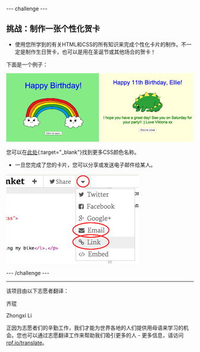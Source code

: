 --- challenge ---

## 挑战：制作一张个性化贺卡

+ 使用您所学到的有关HTML和CSS的所有知识来完成个性化卡片的制作。不一定是制作生日贺卡，也可以是用在圣诞节或其他场合的贺卡！

下面是一个例子：

![screenshot](images/birthday-final.png)

您可以在[此处](http://jumpto.cc/colours){:target="_blank"}找到更多CSS颜色名称。

+ 一旦您完成了您的卡片，您可以分享或发送电子邮件给某人。

![screenshot](images/birthday-share.png)

--- /challenge ---


***
该项目由以下志愿者翻译：

齐琨

Zhongxi Li

正因为志愿者们的辛勤工作，我们才能为世界各地的人们提供用母语来学习的机会。您也可以通过志愿翻译工作来帮助我们吸引更多的人 - 更多信息，请访问[rpf.io/translate](https://rpf.io/translate)。
